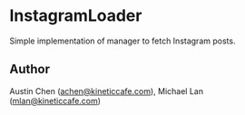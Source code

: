 # InstagramLoader

Simple implementation of manager to fetch Instagram posts.

## Author

Austin Chen (achen@kineticcafe.com), Michael Lan (mlan@kineticcafe.com)

